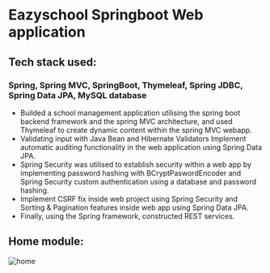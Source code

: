 # Eazyschool Springboot Web application

## Tech stack used:
   ### Spring, Spring MVC, SpringBoot, Thymeleaf, Spring JDBC, Spring Data JPA, MySQL database
* Builded a school management application utilising the spring boot backend framework and the spring MVC architecture, and used Thymeleaf to create dynamic content within the spring MVC webapp.
* Validating input with Java Bean and Hibernate Validators Implement automatic auditing functionality in the web application using Spring Data JPA.
* Spring Security was utilised to establish security within a web app by implementing password hashing with BCryptPaswordEncoder and Spring Security custom authentication using a database and password hashing.
* Implement CSRF fix inside web project using Spring Security and Sorting & Pagination features inside web app using Spring Data JPA.
* Finally, using the Spring framework, constructed REST services.

## Home module:
![home](https://github.com/NITHISHRAM1/eazyschool/assets/82199785/c24b4796-aa6d-4157-8d2e-7a2b612e73e9)


